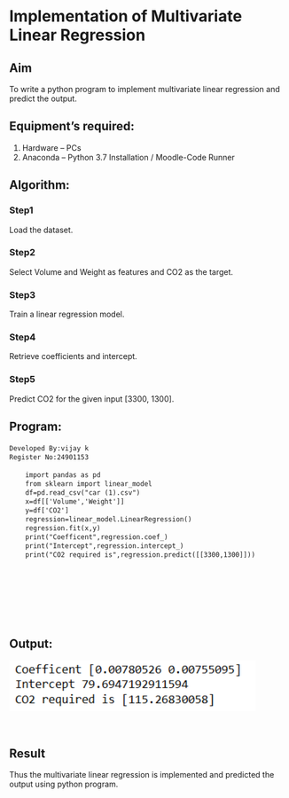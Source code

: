 # Implementation of Multivariate Linear Regression
## Aim
To write a python program to implement multivariate linear regression and predict the output.
## Equipment’s required:
1.	Hardware – PCs
2.	Anaconda – Python 3.7 Installation / Moodle-Code Runner
## Algorithm:
### Step1
Load the dataset.

### Step2
Select Volume and Weight as features and CO2 as the target.

### Step3
Train a linear regression model.

### Step4
Retrieve coefficients and intercept.



### Step5
Predict CO2 for the given input [3300, 1300].

## Program:
```
Developed By:vijay k
Register No:24901153

    import pandas as pd
    from sklearn import linear_model
    df=pd.read_csv("car (1).csv")
    x=df[['Volume','Weight']]
    y=df['CO2']
    regression=linear_model.LinearRegression()
    regression.fit(x,y)
    print("Coefficent",regression.coef_)
    print("Intercept",regression.intercept_)
    print("CO2 required is",regression.predict([[3300,1300]]))








```
## Output:

![alt text](image.png)

<br>

## Result
Thus the multivariate linear regression is implemented and predicted the output using python program.